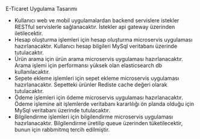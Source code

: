 E-Ticaret Uygulama Tasarımı

- Kullanıcı web ve mobil uygulamalardan backend servislere istekler RESTful servislerle sağlanacaktır. İstekler api gateway üzerinden iletilecektir.
- Hesap oluşturma işlemleri için hesap oluşturma microservis uygulaması hazırlanacaktır. Kullanıcı hesap bilgileri MySql veritabanı üzerinde tutulacaktır.
- Ürün arama için ürün arama microservis uygulaması hazırlanacaktır. Arama işlemi için performansı yüksek olan elasticsearch db kullanılacaktır.
- Sepete ekleme işlemleri için sepet ekleme microservis uygulaması hazırlanacaktır. Sepetteki ürünler Rediste cache değeri olarak tutulacaktır.
- Ödeme işlemleri için ödeme microservis uygulaması hazırlanacaktır. Ödeme işlemine ait işlemlerde veritabanı kararlılığı ön planda olduğu için MySql veritabanı üzerinde tutulacaktır.
- Bilgilendirme işlemleri için bilgilendirme microservis uygulaması hazırlanacaktır. Bilgilendirme üretilip queue üzerinden tüketilecektir, bunun için rabbmitmq tercih edilmiştir. 

